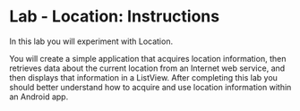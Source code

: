 Lab - Location: Instructions
====
In this lab you will experiment with Location.

You will create a simple application that acquires location information, then retrieves data about the current location from an Internet web service, and then displays that information in a ListView. After completing this lab you should better understand how to acquire and use location information within an Android app.
